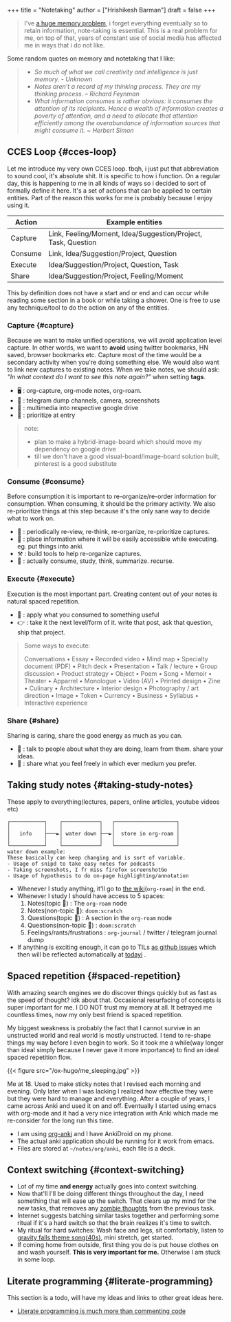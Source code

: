 +++
title = "Notetaking"
author = ["Hrishikesh Barman"]
draft = false
+++

<div class="book-hint warning">

> I've [a huge memory problem](https://www.youtube.com/watch?v=j_DshRUOm-o), i forget everything eventually so to retain information, note-taking is essential. This is a real problem for me, on top of that, years of constant use of social media has affected me in ways that i do not like.
</div>

Some random quotes on memory and notetaking that I like:

<div class="small-text">

> -   _So much of what we call creativity and intelligence is just memory. - Unknown_
> -   _Notes aren’t a record of my thinking process. They are my thinking process. – Richard Feynman_
> -   _What information consumes is rather obvious: it consumes the attention of its recipients. Hence a wealth of information creates a poverty of attention, and a need to allocate that attention efficiently among the overabundance of information sources that might consume it. ~ Herbert Simon_
</div>


## CCES Loop {#cces-loop}

Let me introduce my very own CCES loop. tbqh, i just put that abbreviation to sound cool, it's absolute shit. It is specific to how i function. On a regular day, this is happening to me in all kinds of ways so i decided to sort of formally define it here. It's a set of actions that can be applied to certain entities. Part of the reason this works for me is probably because I enjoy using it.

| Action  | Example entities                                              |
|---------|---------------------------------------------------------------|
| Capture | Link, Feeling/Moment, Idea/Suggestion/Project, Task, Question |
| Consume | Link, Idea/Suggestion/Project, Question                       |
| Execute | Idea/Suggestion/Project, Question, Task                       |
| Share   | Idea/Suggestion/Project, Feeling/Moment                       |

This by definition does not have a start and or end and can occur while reading some section in a book or while taking a shower. One is free to use any technique/tool to do the action on any of the entities.


### Capture {#capture}

Because we want to make unified operations, we will avoid application level capture. In other words, we want to **avoid** using twitter bookmarks, HN saved, browser bookmarks etc. Capture most of the time would be a secondary activity when you're doing something else. We would also want to link new captures to existing notes. When we take notes, we should ask: _“In what context do I want to see this note again?”_ when setting **tags**.

-   🖥 : org-capture, org-mode notes, org-roam.
-   🏃 : telegram dump channels, camera, screenshots
-   🐉 : multimedia into respective google drive
-   🔔 : prioritize at entry

<div class="book-hint info">

> note:
>
> -   plan to make a hybrid-image-board which should move my dependency on google drive
> -   till we don't have a good visual-board/image-board solution built, pinterest is a good substitute
</div>


### Consume {#consume}

Before consumption it is important to re-organize/re-order information for consumption. When consuming, it should be the primary activity. We also re-prioritize things at this step because it's the only sane way to decide what to work on.

-   📅 : periodically re-view, re-think, re-organize, re-prioritize captures.
-   🐝 : place information where it will be easily accessible while executing. eg. put things into anki.
-   ⚒ : build tools to help re-organize captures.
-   🍲 : actually consume, study, think, summarize. recurse.


### Execute {#execute}

Execution is the most important part. Creating content out of your notes is natural spaced repetition.

-   🍎 : apply what you consumed to something useful
-   👉 : take it the next level/form of it. write that post, ask that question, ship that project.

<div class="book-hint small-text info">

> Some ways to execute:
>
> Conversations • Essay • Recorded video • Mind map • Specialty document (PDF) • Pitch deck • Presentation • Talk / lecture • Group discussion • Product strategy • Object • Poem • Song • Memoir • Theater • Apparrel • Monologue • Video (AV) • Printed design • Zine • Culinary • Architecture • Interior design • Photography / art direction • Image • Token • Currency • Business • Syllabus • Interactive experience
</div>


### Share {#share}

Sharing is caring, share the good energy as much as you can.

-   🎷 : talk to people about what they are doing, learn from them. share your ideas.
-   📜 : share what you feel freely in which ever medium you prefer.


## Taking study notes {#taking-study-notes}

These apply to everything(lectures, papers, online articles, youtube videos etc)

```nil
┌───────────┐    ┌────────────┐   ┌────────────────────┐
│           │    │            │   │                    │
│   info    ├───►│ water down ├──►│  store in org-roam │
│           │    │            │   │                    │
└───────────┘    └────────────┘   └────────────────────┘
water down example:
These basically can keep changing and is sort of variable.
- Usage of snipd to take easy notes for podcasts
- Taking screenshots, I fr miss firefox screenshotGo
- Usage of hypothesis to do on-page highlighting/annotation
```

-   Whenever I study anything, it'll go to [the wiki](https://mogoz.geekodour.org/)(`org-roam`) in the end.
-   Whenever I study I should have access to 5 spaces:
    1.  Notes(topic 🐸) : The `org-roam` node
    2.  Notes(non-topic 🐣): `doom:scratch`
    3.  Questions(topic 🐸) : A section in the `org-roam` node
    4.  Questions(non-topic 🐣) :  `doom:scratch`
    5.  Feelings/rants/frustrations : `org-journal` / twitter / telegram journal dump
-   If anything is exciting enough, it can go to TILs [as github issues](https://github.com/geekodour/todayi/issues/new) which then will be reflected automatically at [todayi](https://ti.geekodour.org/) .


## Spaced repetition {#spaced-repetition}

With amazing search engines we do discover things quickly but as fast as the speed of thought? idk about that. Occasional resurfacing of concepts is super important for me. I DO NOT trust my memory at all. It betrayed me countless times, now my only best friend is spaced repetition.

My biggest weakness is probably the fact that I cannot survive in an unstructed world and real world is mostly unstructed. I tend to re-shape things my way before I even begin to work. So it took me a while(way longer than ideal simply because I never gave it more importance) to find an ideal spaced repetition flow.

{{< figure src="/ox-hugo/me_sleeping.jpg" >}}

Me at 18. Used to make sticky notes that I revised each morning and evening. Only later when I was lacking I realized how effective they were but they were hard to manage and everything. After a couple of years, I came across Anki and used it on and off. Eventually I started using emacs with org-mode and it had a very nice integration with Anki which made me re-consider for the long run this time.

-   I am using [org-anki](https://github.com/eyeinsky/org-anki) and I have AnkiDroid on my phone.
-   The actual anki application should be running for it work from emacs.
-   Files are stored at `~/notes/org/anki`, each file is a deck.


## Context switching {#context-switching}

-   Lot of my time **and energy** actually goes into context switching.
-   Now that'll I'll be doing different things throughout the day, I need something that will ease up the switch. That clears up my mind for the new tasks, that removes any [zombie thoughts](https://www.uwb.edu/business/faculty/sophie-leroy/attention-residue) from the previous task.
-   Internet suggests batching similar tasks together and performing some ritual if it's a hard switch so that the brain realizes it's time to switch.
-   My ritual for hard switches: Wash face and legs, sit comfortably, listen to [gravity falls theme song(40s)](https://www.youtube.com/watch?v=X2DUpDxFJyg), mini stretch, get started.
-   If coming home from outside, first thing you do is put house clothes on and wash yourself. **This is very important for me.** Otherwise I am stuck in some loop.


## Literate programming {#literate-programming}

This section is a todo, will have my ideas and links to other great ideas here.

-   [Literate programming is much more than commenting code](https://www.jmeiners.com/literate-programming/#bsubsets.js:77)
